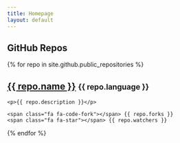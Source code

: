```yaml
---
title: Homepage
layout: default
---
```


## GitHub Repos

<div class="row">
{% for repo in site.github.public_repositories %}

<div class="well">
    <h2><a href="{{ repo.html_url }}">{{ repo.name }}</a> <small>{{ repo.language }}</small></h2>

    <p>{{ repo.description }}</p>

    <span class="fa fa-code-fork"></span> {{ repo.forks }}
    <span class="fa fa-star"></span> {{ repo.watchers }}
</div>

{% endfor %}
</div>
